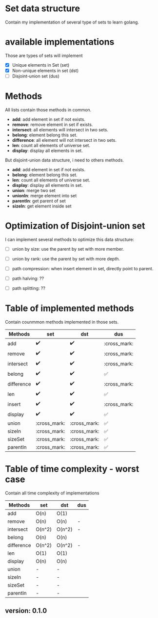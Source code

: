 # Set data structure
Contain my implementation of several type of sets to learn golang.

# available implementations 
Those are types of sets will implement
- [X] Unique elements in Set (set)
- [X] Non-unique elements in set (dst)
- [ ] Disjoint-union set (dus)

# Methods
All lists contain those methods in common.

- **add**: add element in set if not exists.
- **remove**: remove element in set if exists.
- **intersect**: all elements will intersect in two sets.
- **belong**: element belong this set.
- **difference**: all element will not intersect in two sets.
- **len**: count all elements of universe set.
- **display**: display all elements in set.

But disjoint-union data structure, i need to others methods.

- **add**: add element in set if not exists.
- **belong**: element belong this set.
- **len**: count all elements of universe set.
- **display**: display all elements in set.
- **union**: merge two set
- **unionIn**: merge element into set
- **parentIn**: get parent of set
- **sizeIn**: get element inside set

# Optimization of Disjoint-union set
I can implement several methods to optimize this data structure:

- [ ] union by size: use the parent by set with more member.
- [ ] union by rank: use the parent by set with more depth.
- [ ] path compression: when insert element in set, directly point to parent.
- [ ] path halving: ??
- [ ] path splitting: ?? 


# Table of implemented methods
Contain counmmon methods implemented in those sets.

| Methods | set | dst | dus |
| ---- | ---- | ---- | ---- |
| add | :heavy_check_mark: | :heavy_check_mark: | :cross_mark: |
| remove | :heavy_check_mark: | :heavy_check_mark: | :cross_mark: |
| intersect | :heavy_check_mark: | :heavy_check_mark: | :cross_mark: |
| belong | :heavy_check_mark: | :heavy_check_mark: | :white_check_mark: |
| difference | :heavy_check_mark: | :heavy_check_mark: | :cross_mark: |
| len| :heavy_check_mark: | :heavy_check_mark: | :white_check_mark: |
| insert | :heavy_check_mark: | :heavy_check_mark: | :cross_mark: |
| display | :heavy_check_mark: | :heavy_check_mark: | :white_check_mark: |
| union | :cross_mark: | :cross_mark: | :white_check_mark: |
| sizeIn | :cross_mark: | :cross_mark: | :white_check_mark: |
| sizeSet | :cross_mark: | :cross_mark: | :white_check_mark: |
| parentIn | :cross_mark: | :cross_mark: | :white_check_mark: |

# Table of time complexity - worst case
Contain all time complexity of implementations

| Methods | set | dst | dus |
| ---- | ---- | ---- | ---- |
| add        | O(n)  | O(1) |  |
| remove     | O(n) | O(n) | - |
| intersect  | O(n^2) | O(n^2) | - |
| belong     | O(n) | O(n) |  |
| difference | O(n^2) | O(n^2) | - |
| len        | O(1) | O(1) |  |
| display    | O(n) | O(n) |  |
| union      | - | - |  |
| sizeIn     | - | - |  |
| sizeSet    | - | - |  |
| parentIn   | - | - |  |

## version: 0.1.0
